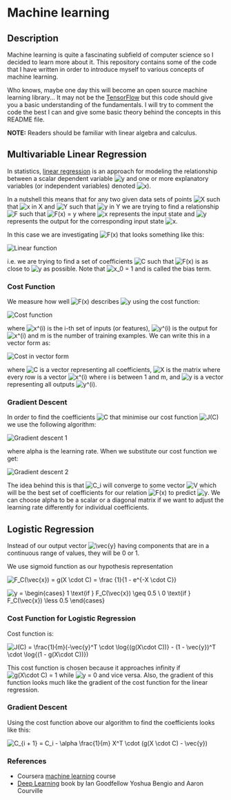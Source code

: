 # Machine learning

## Description

Machine learning is quite a fascinating subfield of computer science so I decided to learn more about it. This repository contains some of the code that I have written in order to introduce myself to various concepts of machine learning. 

Who knows, maybe one day this will become an open source machine learning library... It may not be the [TensorFlow](https://www.tensorflow.org/) but this code should give you a basic understanding of the fundamentals. I will try to comment the code the best I can and give some basic theory behind the concepts in this README file.

<b>NOTE:</b> Readers should be familiar with linear algebra and calculus.

## Multivariable Linear Regression

In statistics, [linear regression](https://en.wikipedia.org/wiki/Linear_regression) is an approach for modeling the relationship between a scalar dependent variable ![y](http://mathurl.com/37tklth.png) and one or more explanatory variables (or independent variables) denoted ![x](http://mathurl.com/hx3x3kw.png)).

In a nutshell this means that for any two given data sets of points ![X](http://mathurl.com/3x83h99.png) such that ![x in X](http://mathurl.com/hpkjhsd.png) and ![Y](http://mathurl.com/zjl2ean.png) such that ![y in Y](http://mathurl.com/q38yrve.png) we are trying to find a relationship ![F](http://mathurl.com/hjhy9dv.png) such that ![F(x) = y](http://mathurl.com/jky8dxe.png) where ![x](http://mathurl.com/hx3x3kw.png) represents the input state and ![y](http://mathurl.com/37tklth.png) represents the output for the corresponding input state ![x](http://mathurl.com/hx3x3kw.png).

In this case we are investigating ![F(x)](http://mathurl.com/h3pj3jl.png) that looks something like this:

![Linear function](http://mathurl.com/hwbtzt3.png)

i.e. we are trying to find a set of coefficients ![C](http://mathurl.com/gu7gmsk.png) such that ![F(x)](http://mathurl.com/h3pj3jl.png) is as close to ![y](http://mathurl.com/37tklth.png) as possible. Note that ![x_0 = 1](http://mathurl.com/z854a4q.png) and is called the bias term.

### Cost Function

We measure how well ![F(x)](http://mathurl.com/h3pj3jl.png) describes ![y](http://mathurl.com/37tklth.png) using the cost function:

![Cost function](http://mathurl.com/htwqpzo.png)

where ![x^(i)](http://mathurl.com/zrodoyx.png) is the i-th set of inputs (or features), ![y^(i)](http://mathurl.com/jcxnlez.png) is the output for ![x^(i)](http://mathurl.com/zrodoyx.png) and m is the number of training examples. We can write this in a vector form as:

![Cost in vector form](http://mathurl.com/z2kr4co.png)

where ![C](http://mathurl.com/gu7gmsk.png) is a vector representing all coefficients, ![X](http://mathurl.com/3x83h99.png) is the matrix where every row is a vector ![x^(i)](http://mathurl.com/zrodoyx.png) where i is between 1 and m, and ![y](http://mathurl.com/jou3wvx.png) is a vector representing all outputs ![y^(i)](http://mathurl.com/jcxnlez.png).

### Gradient Descent

In order to find the coefficients ![C](http://mathurl.com/gu7gmsk.png) that minimise our cost function ![J(C)](http://mathurl.com/jqgc83n.png) we use the following algorithm:

![Gradient descent 1](http://mathurl.com/jzvj7rz.png)

where alpha is the learning rate. When we substitute our cost function we get:

![Gradient descent 2](http://mathurl.com/zbx3d6o.png)

The idea behind this is that ![C_i](http://mathurl.com/h9pawlp.png) will converge to some vector ![V](http://mathurl.com/3y4u5qh) which will be the best set of coefficients for our relation ![F(x)](http://mathurl.com/h3pj3jl.png) to predict ![y](http://mathurl.com/37tklth.png). We can choose alpha to be a scalar or a diagonal matrix if we want to adjust the learning rate differently for individual coefficients.

## Logistic Regression

Instead of our output vector ![\vec{y}](http://mathurl.com/jou3wvx.png) having components that are in a continuous range of values, they will be 0 or 1.

We use sigmoid function as our hypothesis representation

![F_C(\vec{x}) = g(X \cdot C) = \frac {1}{1 - e^{-X \cdot C}}](http://mathurl.com/j34dn67.png)

![y = \begin{cases} 1 \text{if } F_C(\vec{x}) \geq 0.5 \\ 0 \text{if }  F_C(\vec{x}) \less 0.5 \end{cases}](http://mathurl.com/hkz5czh.png)

### Cost Function for Logistic Regression

Cost function is:

![J(C) = \frac{1}{m}(-\vec{y}^T \cdot \log{(g(X\cdot C))} - (1 - \vec{y})^T \cdot \log{(1 - g(X\cdot C))})](http://mathurl.com/jt9yln5.png)

This cost function is chosen because it approaches infinity if ![g(X\cdot C) = 1](http://mathurl.com/zgaeq9e.png) while ![y = 0](http://mathurl.com/3snovbu.png) and vice versa. Also, the gradient of this function looks much like the gradient of the cost function for the linear regression.

### Gradient Descent

Using the cost function above our algorithm to find the coefficients looks like this:

![C_{i + 1} = C_i - \alpha \frac{1}{m} X^T \cdot (g(X \cdot C) - \vec{y})](http://mathurl.com/gpwemn7.png)

### References

* Coursera [machine learning](https://www.coursera.org/learn/machine-learning) course
* [Deep Learning](http://www.deeplearningbook.org/) book by Ian Goodfellow Yoshua Bengio and Aaron Courville


 


